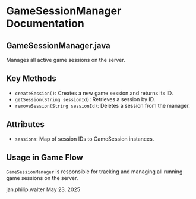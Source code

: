 # GameSessionManager Documentation

## GameSessionManager.java

Manages all active game sessions on the server.

## Key Methods

- `createSession()`: Creates a new game session and returns its ID.
- `getSession(String sessionId)`: Retrieves a session by ID.
- `removeSession(String sessionId)`: Deletes a session from the manager.

## Attributes

- `sessions`: Map of session IDs to GameSession instances.

## Usage in Game Flow

`GameSessionManager` is responsible for tracking and managing all running game sessions on the server.

jan.philip.walter May 23. 2025